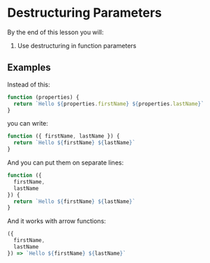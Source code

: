 # Destructuring Parameters

By the end of this lesson you will:

1. Use destructuring in function parameters

## Examples

Instead of this:

```js
function (properties) {
  return `Hello ${properties.firstName} ${properties.lastName}`
}
```

you can write:

```js
function ({ firstName, lastName }) {
  return `Hello ${firstName} ${lastName}`
}
```

And you can put them on separate lines:

```js
function ({
  firstName,
  lastName
}) {
  return `Hello ${firstName} ${lastName}`
}
```

And it works with arrow functions:

```js
({
  firstName,
  lastName
}) => `Hello ${firstName} ${lastName}`
```